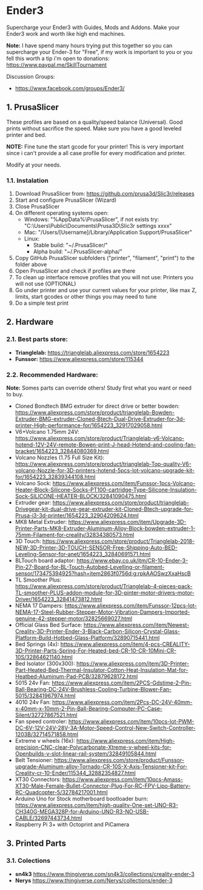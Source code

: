 # Ender3
Supercharge your Ender3 with Guides, Mods and Addons.
Make your Ender3 work and worth like high end machines.

**Note:** I have spend many hours trying put this together so you can supercharge your Ender-3 for "Free", if my work is important to you or you fell this worth a tip i'm open to donations: https://www.paypal.me/SkillTournament

Discussion Groups:
* https://www.facebook.com/groups/Ender3/


## 1. PrusaSlicer

These profiles are based on a quality/speed balance (Universal).
Good prints without sacrifice the speed.
Make sure you have a good leveled printer and bed.

**NOTE:** Fine tune the start gcode for your printer! This is very important since i can't provide a all case profile for every modification and printer.

Modify at your needs.

### 1.1. Instalation
1. Download PrusaSlicer from: https://github.com/prusa3d/Slic3r/releases
2. Start and configure PrusaSlicer (Wizard)
3. Close PrusaSlicer
4. On different operating systems open:
   * Windows: "%AppData%\PrusaSlicer\", if not exists try: "C:\Users\Public\Documents\Prusa3D\Slic3r settings xxxx"
   * Mac: "/Users/[Username]/Library/Application Support/PrusaSlicer"
   * Linux: 
      * Stable build: "~/.PrusaSlicer/"
      * Alpha build: "~/.PrusaSlicer-alpha/"
5. Copy GitHub PrusaSlicer subfolders ("printer", "filament", "print") to the folder above
7. Open PrusaSlicer and check if profiles are there
8. To clean up interface remove profiles that you will not use: Printers you will not use (OPTIONAL)
9. Go under printer and use your current values for your printer, like max Z, limits, start gcodes or other things you may need to tune
10. Do a simple test print

## 2. Hardware

### 2.1. Best parts store:

* **Trianglelab:** https://trianglelab.aliexpress.com/store/1654223
* **Funssor:** https://www.aliexpress.com/store/115344

### 2.2. Recommended Hardware:

**Note:** Somes parts can override others! Study first what you want or need to buy.

* Cloned Bondtech BMG extruder for direct drive or better bowden: https://www.aliexpress.com/store/product/trianglelab-Bowden-Extruder-BMG-extruder-Cloned-Btech-Dual-Drive-Extruder-for-3d-printer-High-performance-for/1654223_32917029058.html
* V6+Volcano 1.75mm 24V: https://www.aliexpress.com/store/product/Trianglelab-v6-Volcano-hotend-12V-24V-remote-Bowen-print-J-head-Hotend-and-cooling-fan-bracket/1654223_32844080369.html
* Volcano Nozzles (1.75 Full Size Kit): https://www.aliexpress.com/store/product/trianglelab-Top-quality-V6-volcano-Nozzle-for-3D-printers-hotend-5pcs-lot-volcano-upgrade-kit-for/1654223_32839344108.html
* Volcano Sock: https://www.aliexpress.com/item/Funssor-1pcs-Volcano-Heater-Block-Silicone-Socks-PT100-cartridge-Type-Silicone-Insulation-Sock-SILICONE-HEATER-BLOCK/32841090475.html
* Extruder gear: https://www.aliexpress.com/store/product/trianglelab-Drivegear-kit-dual-drive-gear-extruder-kit-Cloned-Btech-upgrade-for-Prusa-i3-3d-printer/1654223_32904209624.html
* MK8 Metal Extruder: https://www.aliexpress.com/item/Upgrade-3D-Printer-Parts-MK8-Extruder-Aluminum-Alloy-Block-bowden-extruder-1-75mm-Filament-for-creality/32834380573.html
* 3D Touch: https://www.aliexpress.com/store/product/Trianglelab-2018-NEW-3D-Printer-3D-TOUCH-SENSOR-Free-Shipping-Auto-BED-Leveling-Sensor-for-anet/1654223_32840691571.html
* BLTouch board adaptor: https://www.ebay.co.uk/itm/CR-10-Ender-3-Pin-27-Board-for-BL-Touch-Autobed-Levelling-or-filament-sensor/173475394925?hash=item2863f0756d:g:rpkAAOSwzXxaHscB
* TL Smoother Plus: https://www.aliexpress.com/store/product/Trianglelab-4-pieces-pack-TL-smoother-PLUS-addon-module-for-3D-pinter-motor-drivers-motor-Driver/1654223_32841473812.html
* NEMA 17 Dampers: https://www.aliexpress.com/item/Funssor-12pcs-lot-NEMA-17-Steel-Rubber-Stepper-Motor-Vibration-Dampers-Imported-genuine-42-stepper-motor/32825669027.html
* Official Glass Bed Surface: https://www.aliexpress.com/item/Newest-Creality-3D-Printer-Ender-3-Black-Carbon-Silicon-Crystal-Glass-Platform-Build-Hotbed-Glass-Platform/32890715441.html
* Bed Springs (4x): https://www.aliexpress.com/item/4-pcs-CREALITY-3D-Printer-Parts-Spring-For-Heated-bed-CR-10-CR-10Mini-CR-10S/32864621140.html
* Bed Isolator (300x300): https://www.aliexpress.com/item/3D-Printer-Part-Heated-Bed-Thermal-Insulator-Cotton-Heat-Insulation-Mat-for-Heatbed-Aluminum-Pad-PCB/32879628172.html
* 5015 24v Fan: https://www.aliexpress.com/item/2PCS-Gdstime-2-Pin-Ball-Bearing-DC-24V-Brushless-Cooling-Turbine-Blower-Fan-5015/32841967974.html
* 4010 24v Fan: https://www.aliexpress.com/item/2Pcs-DC-24V-40mm-x-40mm-x-10mm-2-Pin-Ball-Bearing-Computer-PC-Case-Silent/32727867521.html
* Fan speed controler: https://www.aliexpress.com/item/10pcs-lot-PWM-DC-6V-12V-24V-28V-3A-Motor-Speed-Control-New-Switch-Controller-1203B/32714571858.html
* Extreme v wheels (16x): https://www.aliexpress.com/item/High-precision-CNC-clear-Polycarbonate-Xtreme-v-wheel-kits-for-Openbuilds-v-slot-linear-rail-system/32849105844.html
* Belt Tensioner: https://www.aliexpress.com/store/product/Funssor-upgrade-Aluminum-alloy-Tornado-CR-10S-X-Axis-Tensioner-kit-For-Creality-cr-10-Ender/115344_32882354827.html
* XT30 Connectors: https://www.aliexpress.com/item/10pcs-Amass-XT30-Male-Female-Bullet-Connector-Plug-For-RC-FPV-Lipo-Battery-RC-Quadcopter-5/32784217001.html
* Arduino Uno for Stock motherboard bootloader burn: https://www.aliexpress.com/item/high-quality-One-set-UNO-R3-CH340G-MEGA328P-for-Arduino-UNO-R3-NO-USB-CABLE/32697443734.html
* Raspberry Pi 3+ with Octoprint and PiCamera

## 3. Printed Parts

### 3.1. Colections

* **sn4k3** https://www.thingiverse.com/sn4k3/collections/creality-ender-3
* **Nerys** https://www.thingiverse.com/Nerys/collections/ender-3
